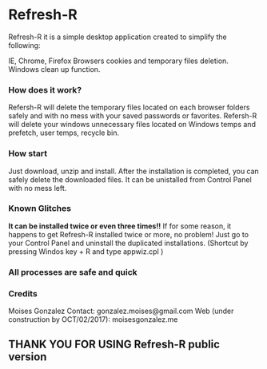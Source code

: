 # Refresh-R

Refresh-R it is a simple desktop application created to simplify the following: 

IE, Chrome, Firefox Browsers cookies and temporary files deletion.
Windows clean up function. 

<h3> How does it work? </h3>

Refersh-R will delete the temporary files located on each browser folders safely and with no mess with your saved passwords or favorites.
Refersh-R will delete your windows unnecessary files located on Windows temps and prefetch, user temps, recycle bin.

<h3> How start </h3>

Just download, unzip and install.
After the installation is completed, you can safely delete the downloaded files.
It can be unistalled from Control Panel with no mess left.

<h3> Known Glitches </h3>

<b>It can be installed twice or even three times!!</b>
If for some reason, it happens to get Refresh-R installed twice or more, no problem!
Just go to your Control Panel and uninstall the duplicated installations. (Shortcut by pressing Windos key + R and type  appwiz.cpl )

<h3> All processes are safe and quick </h3>

<h3> Credits </h3>
Moises Gonzalez
Contact: gonzalez.moises@gmail.com
Web (under construction by OCT/02/2017): moisesgonzalez.me


<h2> THANK YOU FOR USING Refresh-R public version </h2>
